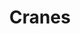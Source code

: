 ---
title: "Cranes"
summary: "British dream pop band founded in 1985 in Portsmouth. Current line-up: Alison Shaw: vocals, bass guitar, acoustic guitar Jim Shaw: guitar, bass guitar, keyboards, drums Paul Smith: guitar, keyboards Ben Baxter: bass guitar Jon Callender: drums Former members: Mark Francombe: guitar, bass guitar, keyboards Matt Cope: guitar Manu Ross: drums"
slug: "cranes"
image: "cranes.jpg"
apple_music_artist_url: "https://music.apple.com/gb/artist/cranes/313977"
wikipedia_url: "https://en.wikipedia.org/wiki/Cranes_(band)"
---